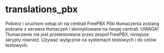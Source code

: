 # translations_pbx
Pobierz i uruchom setup.sh na centrali FreePBX
Pliki tłumaczenia zostaną pobrane z serwera tłumaczeń i skompilowane na twojej centrali. 
UWAGA! Tłumaczenie nie jest przetestowane przez zespół FreePBX, niniejsze skrypty również. Używać wyłącznie na systemach testowych i do celów testowych.
